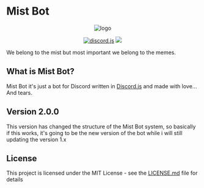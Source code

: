 # Mist Bot

<div align="center">
<p><img src="https://cdn.discordapp.com/avatars/562342117284773908/07920792f8d8ed410974c365d375a5ae.png?size=128" alt="logo"></p>
<p>
<!-- <img src="https://img.shields.io/badge/npm-v6.4.1-informational.svg"> -->
<a href="http://wwww.discord.js.org"><img src="https://img.shields.io/badge/uses-discord.js-%237289DA.svg" alt="discord.js"></a>
<img src="https://img.shields.io/badge/lincese-MIT-green.svg">
</p>
</div>

We belong to the mist but most important we belong to the memes.

## What is Mist Bot?

Mist Bot it's just a bot for Discord written in [Discord.js](http://wwww.discord.js.org) and made with love... And tears.

## Version 2.0.0

This version has changed the structure of the Mist Bot system, so basically if this works, it's going to be the new version of the bot while i will still updating the version 1.x

## License

This project is licensed under the MIT License - see the [LICENSE.md](LICENSE.md) file for details